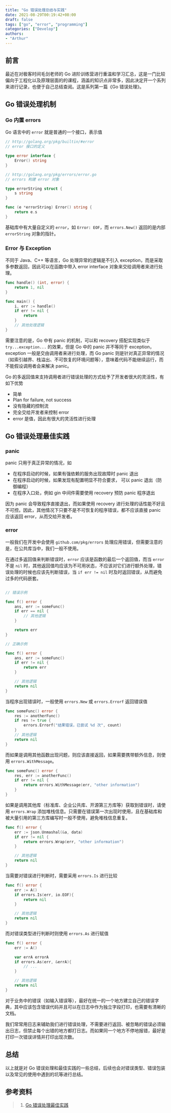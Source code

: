 ```yaml
---
title: "Go 错误处理总结与实践"
date: 2021-08-29T00:19:42+08:00
draft: false
tags: ["go", "error", "programming"]
categories: ["Develop"]
authors:
- "Arthur"
---
```


## 前言

最近在对极客时间毛剑老师的 Go 进阶训练营进行重温和学习汇总，这是一门比较偏向于工程化以及原理层面的的课程，涵盖的知识点非常多，因此决定开一个系列来进行记录，也便于自己总结查阅。这是系列第一篇《Go 错误处理》。

## Go 错误处理机制

### Go 内置 errors

Go 语言中的 `error` 就是普通的一个接口，表示值

```go
// http://golang.org/pkg/builtin/#error
// error 接口的定义

type error interface {
    Error() string
}

// http://golang.org/pkg/errors/error.go
// errors 构建 error 对象

type errorString struct {
    s string
}

func (e *errorString) Error() string {
    return e.s
}
```

基础库中有大量自定义的 `error`，如 `Error: EOF`，而 `errors.New()` 返回的是内部 `errorString` 对象的指针。

### Error 与 Exception

不同于 Java、C++ 等语言，Go 处理异常的逻辑是不引入 exception，而是采取多参数返回，因此可以在函数中带入 error interface 对象来交给调用者来进行处理。

```go
func handle() (int, error) {
    return 1, nil
}

func main() {
    i, err := handle()
    if err != nil {
        return
    }
    // 其他处理逻辑
}
```

需要注意的是，Go 中有 panic 的机制，可以和 recovery 搭配实现类似于 `try...exception...` 的效果，但是 Go 中的 panic 并不等同于 exception，exception 一般是交由调用者来进行处理，而 Go panic 则是针对真正异常的情况（如索引越界、栈溢出、不可恢复的环境问题等），意味着代码不能继续运行，而不能假设调用者会来解决 panic。

Go 的多返回值来支持调用者进行错误处理的方式给予了开发者很大的灵活性，有如下优势

- 简单
- Plan for failure, not success
- 没有隐藏的控制流
- 完全交给开发者来控制 error
- error 是值，因此有很大的灵活性进行处理

## Go 错误处理最佳实践

### panic

panic 只用于真正异常的情况，如

- 在程序启动的时候，如果有强依赖的服务出现故障时 panic 退出
- 在程序启动的时候，如果发现有配置明显不符合要求， 可以 panic 退出（防御编程）
- 在程序入口处，例如 gin 中间件需要使用 recovery 预防 panic 程序退出

因为 panic 会导致程序直接退出，而如果使用 recovery 进行处理的话性能不好且不可控。因此，其他情况下只要不是不可恢复的程序错误，都不应该直接 panic 应该返回 error，从而交给开发者。


### error

一般我们在开发中会使用 `github.com/pkg/errors` 处理应用错误，但需要注意的是，在公共库当中，我们一般不使用。

在通过多返回值来判断错误时，`error` 应该是函数的最后一个返回值，而当 `error` 不是 `nil` 时，其他返回值均应该为不可用状态，不应该对它们进行额外处理，错误处理的时候也应该先判断错误，当 `if err != nil` 时及时返回错误，从而避免过多的代码嵌套。

```go

// 错误示例

func f() error {
    ans, err := someFunc()
    if err == nil {
        // 其他逻辑
    }

    return err
}

// 正确示例

func f() error {
    ans, err := someFunc()
    if err != nil {
        return err
    }

    // 其他逻辑
    return nil
}
```

当程序出现错误时，一般使用 `errors.New` 或 `errors.Errorf` 返回错误值

```go
func someFunc() error {
    res := anotherFunc()
    if res != true {
        errors.Errorf("结果错误，已尝试 %d 次", count)
    }
    // 其他逻辑
    return nil
}
```

而如果是调用其他函数出现问题，则应该直接返回，如果需要携带额外信息，则使用 `errors.WithMessage`。

```go
func someFunc() error {
    res, err := anotherFunc()
    if err != nil {
        return errors.WithMessage(err, "other information")
    }
}
```

如果是调用其他库（标准库、企业公共库、开源第三方库等）获取到错误时，请使用 `errors.Wrap` 添加堆栈信息。只需要在错误第一次出现时使用，且在基础库和被大量引用的第三方库编写时一般不使用，避免堆栈信息重复。

```go
func f() error {
    err := json.Unmashal(&a, data)
    if err != nil {
        return errors.Wrap(err, "other information")
    }

    // 其他逻辑
    return nil
}
```

当需要对错误进行判断时，需要采用 `errors.Is` 进行比较

```go
func f() error {
    err := A()
    if errors.Is(err, io.EOF){
    	return nil
    }

    // 其他逻辑
    return nil
}
```

而对错误类型进行判断时则使用 `errors.As` 进行赋值

```go
func f() error {
    err := A()

    var errA errorA
    if errors.As(err, &errA){
    	// ...
    }

    // 其他逻辑
    return nil
}
```

对于业务中的错误（如输入错误等），最好在统一的一个地方建立自己的错误字典，其中应该包含错误代码并且可以在日志中作为独立字段打印，也需要有清晰的文档。

我们常常用日志来辅助我们进行错误处理，不需要进行返回、被忽略的错误必须输出日志，但禁止每个出错的地方都打日志。而如果同一个地方不停地报错，最好是打印一次错误详情并打印出现次数。

## 总结

以上就是对 Go 错误处理和最佳实践的一些总结，后续也会对错误类型、错误包装以及常见的使用中遇到的坑等进行总结。

## 参考资料

> 1. [Go 错误处理最佳实践](https://lailin.xyz/post/go-training-03.html)